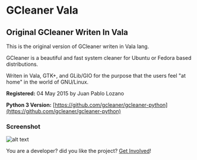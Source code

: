 # GCleaner Vala
## Original GCleaner Writen In Vala

This is the original version of GCleaner writen in Vala lang.

GCleaner is a beautiful and fast system cleaner for Ubuntu or Fedora based distributions.

Writen in Vala, GTK+, and GLib/GIO for the purpose that the users feel "at home" in the world of GNU/Linux.

__Registered:__ 04 May 2015 by Juan Pablo Lozano

__Python 3 Version:__ [https://github.com/gcleaner/gcleaner-python](https://github.com/gcleaner/gcleaner-python)


### Screenshot

![alt text](https://raw.githubusercontent.com/gcleaner/gcleaner-vala/master/screenshots/gcleaner_stable_vala_1.png "Vala stable_1 version of GCleaner")

You are a developer? did you like the project? [Get Involved](https://gcleaner.github.io/get_involved)!


